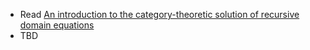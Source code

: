 - Read [An introduction to the category-theoretic solution of recursive domain equations](https://pure.tue.nl/ws/files/2401150/8930814.pdf)
- TBD
